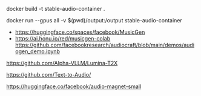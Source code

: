 
docker build -t stable-audio-container .

docker run --gpus all -v $(pwd)/output:/output stable-audio-container


- https://huggingface.co/spaces/facebook/MusicGen
- https://ai.honu.io/red/musicgen-colab
https://github.com/facebookresearch/audiocraft/blob/main/demos/audiogen_demo.ipynb


https://github.com/Alpha-VLLM/Lumina-T2X

https://github.com/Text-to-Audio/

https://huggingface.co/facebook/audio-magnet-small
